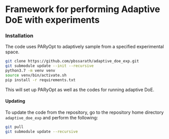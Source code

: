 # Framework for performing Adaptive DoE with experiments

### Installation

The code uses PARyOpt to adaptively sample from a specified experimental space. 

``` bash
git clone https://github.com/pbssarath/adaptive_doe_exp.git
git submodule update --init --recursive
python3.7 -m venv venv
source venv/bin/activate.sh
pip install -r requirements.txt
```

This will set up PARyOpt as well as the codes for running adaptive DoE.

#### Updating

To update the code from the repository, go to the repository home directory 
`adaptive_doe_exp` and perform the following:

```bash
git pull
git submodule update --recursive
```



